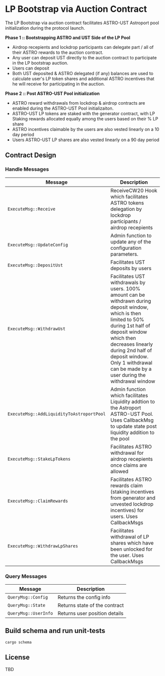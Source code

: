 # LP Bootstrap via Auction Contract

The LP Bootstrap via auction contract facilitates ASTRO-UST Astroport pool initialization during the protocol launch. 

**Phase 1 :: Bootstrapping ASTRO and UST Side of the LP Pool**
* Airdrop recepients and lockdrop participants can delegate part / all of their  ASTRO rewards to the auction contract. 
* Any user can deposit UST directly to the auction contract to participate in the LP bootstrap auction.
* Users can deposit 
* Both UST deposited & ASTRO delegated (if any) balances are used to calculate user's LP token shares and additional ASTRO incentives that he will receive for participating in the auction. 

**Phase 2 :: Post ASTRO-UST Pool initialization**
* ASTRO reward withdrawals from lockdrop & airdrop contracts are enabled during the ASTRO-UST Pool initializaiton.
* ASTRO-UST LP tokens are staked with the generator contract, with LP Staking rewards allocated equally among the users based on their % LP share  
* ASTRO incentives claimable by the users  are also vested linearly on a 10 day period
* Users ASTRO-UST LP shares are also vested linearly on a 90 day period



## Contract Design

### Handle Messages

| Message                       | Description                                                                                         |
| ----------------------------- | --------------------------------------------------------------------------------------------------- |
| `ExecuteMsg::Receive`   |  ReceiveCW20 Hook which facilitates ASTRO tokens delegation by lockdrop participants / airdrop recepients               |
| `ExecuteMsg::UpdateConfig`    | Admin function to update any of the configuration parameters.                                      |
| `ExecuteMsg::DepositUst`      | Facilitates UST deposits by users                                                                     |
| `ExecuteMsg::WithdrawUst`    | Facilitates UST withdrawals by users. 100% amount can be withdrawn during deposit window, which is then limited to 50% during 1st half of deposit window which then decreases linearly during 2nd half of deposit window. Only 1 withdrawal can be made by a user during the withdrawal window                                                 |
| `ExecuteMsg::AddLiquidityToAstroportPool` | Admin function which facilitates Liquidity addtion to the Astroport ASTRO-UST Pool. Uses CallbackMsg to update state post liquidity addition to the pool |
| `ExecuteMsg::StakeLpTokens`          | Facilitates ASTRO withdrawal for airdrop recepients once claims are allowed      |
| `ExecuteMsg::ClaimRewards`          | Facilitates ASTRO rewards claim (staking incentives from generator and unvested lockdrop incentives) for users. Uses CallbackMsgs          |
| `ExecuteMsg::WithdrawLpShares`          | Facilitates withdrawal of LP shares which have been unlocked for the user. Uses CallbackMsgs    |

### Query Messages

| Message              | Description                                                                        |
| -------------------- | ---------------------------------------------------------------------------------- |
| `QueryMsg::Config`   | Returns the config info                                                            |
| `QueryMsg::State`    |Returns state of the contract                                               |
| `QueryMsg::UserInfo` | Returns user position details                                         |


## Build schema and run unit-tests
```
cargo schema
```


## License

TBD
